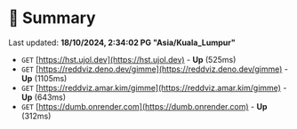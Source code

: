 # 📖 Summary
Last updated: **18/10/2024, 2:34:02 PG "Asia/Kuala_Lumpur"**

- `GET` [https://hst.ujol.dev](https://hst.ujol.dev) - **Up** (525ms)
- `GET` [https://reddviz.deno.dev/gimme](https://reddviz.deno.dev/gimme) - **Up** (1105ms)
- `GET` [https://reddviz.amar.kim/gimme](https://reddviz.amar.kim/gimme) - **Up** (643ms)
- `GET` [https://dumb.onrender.com](https://dumb.onrender.com) - **Up** (312ms)
